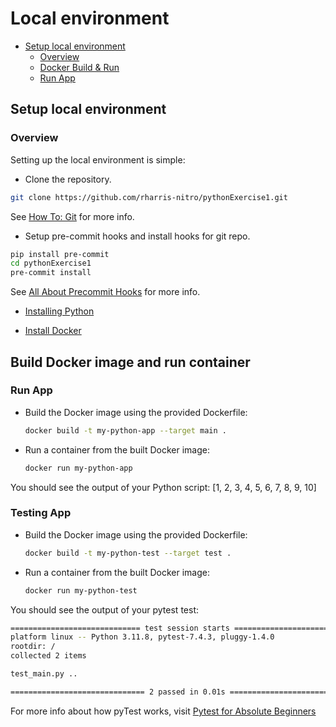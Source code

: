 # Local environment<a name="debugging-the-app"></a>

- [Setup local environment](#setup-local-environment)
  - [Overview](#overview)
  - [Docker Build & Run](#build-and-run)
  - [Run App](#running)

## Setup local environment<a name="setup-local-environment"></a>

### Overview<a name="overview"></a>

Setting up the local environment is simple:

- Clone the repository.

```bash
git clone https://github.com/rharris-nitro/pythonExercise1.git
```

See [How To: Git](how-to-git.md) for more info.

- Setup pre-commit hooks and install hooks for git repo.

```bash
pip install pre-commit
cd pythonExercise1
pre-commit install
```

See [All About Precommit Hooks](all-about-precommit-hooks.md) for more info.

- [Installing Python](installing-python.md)

- [Install Docker](docker-setup.md)

## Build Docker image and run container<a name="build-and-run"></a>

### Run App<a name="running"></a>

- Build the Docker image using the provided Dockerfile:

  ```bash
  docker build -t my-python-app --target main .
  ```

- Run a container from the built Docker image:

  ```bash
  docker run my-python-app
  ```

You should see the output of your Python script:
\[1, 2, 3, 4, 5, 6, 7, 8, 9, 10\]

### Testing App<a name="testing"></a>

- Build the Docker image using the provided Dockerfile:

  ```bash
  docker build -t my-python-test --target test .
  ```

- Run a container from the built Docker image:

  ```bash
  docker run my-python-test
  ```

You should see the output of your pytest test:

```bash
============================= test session starts ==============================
platform linux -- Python 3.11.8, pytest-7.4.3, pluggy-1.4.0
rootdir: /
collected 2 items

test_main.py ..                                                          [100%]

============================== 2 passed in 0.01s ===============================
```

For more info about how pyTest works, visit [Pytest for Absolute Beginners](https://medium.com/analytics-vidhya/pytest-for-absolute-beginners-4a166324b350)

